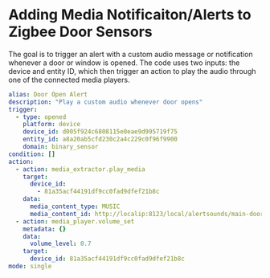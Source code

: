 # Adding Media Notificaiton/Alerts to Zigbee Door Sensors
The goal is to trigger an alert with a custom audio message or notification whenever a door or window is opened. The code uses two inputs: the device and entity ID, which then trigger an action to play the audio through one of the connected media players.


```yaml
alias: Door Open Alert
description: "Play a custom audio whenever door opens"
trigger:
  - type: opened
    platform: device
    device_id: d005f924c6808115e0eae9d995719f75
    entity_id: a8a20ab5cfd230c2a4c229c0f96f9900
    domain: binary_sensor
condition: []
action:
  - action: media_extractor.play_media
    target:
      device_id:
        - 81a35acf44191df9cc0fad9dfef21b8c
    data:
      media_content_type: MUSIC
      media_content_id: http://localip:8123/local/alertsounds/main-door-open.m4a
  - action: media_player.volume_set
    metadata: {}
    data:
      volume_level: 0.7
    target:
      device_id: 81a35acf44191df9cc0fad9dfef21b8c
mode: single
```